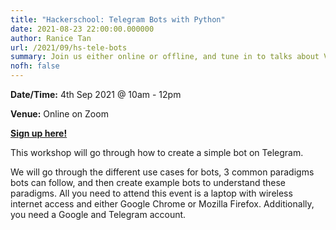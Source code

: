 ```yaml
---
title: "Hackerschool: Telegram Bots with Python"
date: 2021-08-23 22:00:00.000000
author: Ranice Tan
url: /2021/09/hs-tele-bots
summary: Join us either online or offline, and tune in to talks about Video Streaming & Observability in Production!
nofh: false
---
```


**Date/Time:** 4th Sep 2021 @ 10am - 12pm

**Venue:** Online on Zoom

[**Sign up here!**](https://forms.gle/9vBfD64WHQKTLuFq7)

This workshop will go through how to create a simple bot on Telegram.

We will go through the different use cases for bots, 3 common paradigms bots can follow, and then create example bots to understand these paradigms. All you need to attend this event is a laptop with wireless internet access and either Google Chrome or Mozilla Firefox. Additionally, you need a Google and Telegram account.